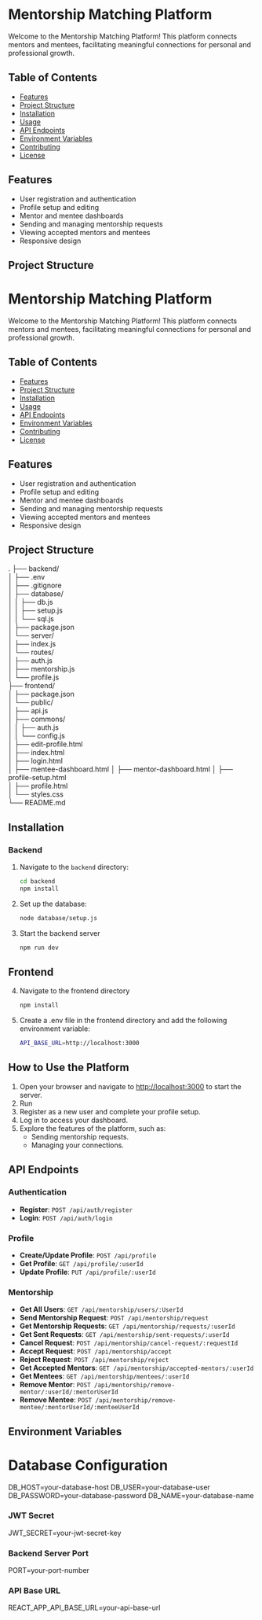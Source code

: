 # Mentorship Matching Platform

Welcome to the Mentorship Matching Platform! This platform connects mentors and mentees, facilitating meaningful connections for personal and professional growth.

## Table of Contents

- [Features](#features)
- [Project Structure](#project-structure)
- [Installation](#installation)
- [Usage](#usage)
- [API Endpoints](#api-endpoints)
- [Environment Variables](#environment-variables)
- [Contributing](#contributing)
- [License](#license)

## Features

- User registration and authentication
- Profile setup and editing
- Mentor and mentee dashboards
- Sending and managing mentorship requests
- Viewing accepted mentors and mentees
- Responsive design

## Project Structure
# Mentorship Matching Platform

Welcome to the Mentorship Matching Platform! This platform connects mentors and mentees, facilitating meaningful connections for personal and professional growth.

## Table of Contents

- [Features](#features)
- [Project Structure](#project-structure)
- [Installation](#installation)
- [Usage](#usage)
- [API Endpoints](#api-endpoints)
- [Environment Variables](#environment-variables)
- [Contributing](#contributing)
- [License](#license)

## Features

- User registration and authentication
- Profile setup and editing
- Mentor and mentee dashboards
- Sending and managing mentorship requests
- Viewing accepted mentors and mentees
- Responsive design

## Project Structure

.
├── backend/               
│   ├── .env                     
│   ├── .gitignore               
│   ├── database/                
│   │   ├── db.js                
│   │   ├── setup.js             
│   │   └── sql.js               
│   ├── package.json             
│   └── server/                  
│       ├── index.js             
│       └── routes/              
│           ├── auth.js          
│           ├── mentorship.js    
│           └── profile.js       
├── frontend/                   
│   ├── package.json             
│   └── public/                  
│       ├── api.js               
│       ├── commons/             
│       │   ├── auth.js          
│       │   └── config.js        
│       ├── edit-profile.html    
│       ├── index.html           
│       ├── login.html           
│       ├── mentee-dashboard.html
│       ├── mentor-dashboard.html
│       ├── profile-setup.html   
│       ├── profile.html         
│       └── styles.css           
└── README.md                    


## Installation

### Backend

1. Navigate to the `backend` directory:
   ```sh
   cd backend
   npm install

2. Set up the database:
   ```sh
   node database/setup.js
3. Start the backend server
   ```sh
   npm run dev

## Frontend
4. Navigate to the frontend directory
   ```sh
   npm install
5. Create a .env file in the frontend directory and add the following environment variable:
   ```sh
   API_BASE_URL=http://localhost:3000
   
## How to Use the Platform

1. Open your browser and navigate to [http://localhost:3000](http://localhost:3000) to start the server.
2. Run 
3. Register as a new user and complete your profile setup.
4. Log in to access your dashboard.
5. Explore the features of the platform, such as:
   - Sending mentorship requests.
   - Managing your connections.

## API Endpoints
### Authentication
- **Register**: `POST /api/auth/register`
- **Login**: `POST /api/auth/login`

### Profile
- **Create/Update Profile**: `POST /api/profile`
- **Get Profile**: `GET /api/profile/:userId`
- **Update Profile**: `PUT /api/profile/:userId`

### Mentorship
- **Get All Users**: `GET /api/mentorship/users/:UserId`
- **Send Mentorship Request**: `POST /api/mentorship/request`
- **Get Mentorship Requests**: `GET /api/mentorship/requests/:userId`
- **Get Sent Requests**: `GET /api/mentorship/sent-requests/:userId`
- **Cancel Request**: `POST /api/mentorship/cancel-request/:requestId`
- **Accept Request**: `POST /api/mentorship/accept`
- **Reject Request**: `POST /api/mentorship/reject`
- **Get Accepted Mentors**: `GET /api/mentorship/accepted-mentors/:userId`
- **Get Mentees**: `GET /api/mentorship/mentees/:userId`
- **Remove Mentor**: `POST /api/mentorship/remove-mentor/:userId/:mentorUserId`
- **Remove Mentee**: `POST /api/mentorship/remove-mentee/:mentorUserId/:menteeUserId`

## Environment Variables
# Database Configuration
DB_HOST=your-database-host
DB_USER=your-database-user
DB_PASSWORD=your-database-password
DB_NAME=your-database-name

### JWT Secret
JWT_SECRET=your-jwt-secret-key

### Backend Server Port
PORT=your-port-number

### API Base URL
REACT_APP_API_BASE_URL=your-api-base-url


